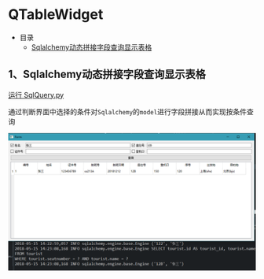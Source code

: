 # QTableWidget

- 目录
  - [Sqlalchemy动态拼接字段查询显示表格](#1、Sqlalchemy动态拼接字段查询显示表格)

## 1、Sqlalchemy动态拼接字段查询显示表格
[运行 SqlQuery.py](SqlQuery.py)

通过判断界面中选择的条件对`Sqlalchemy`的`model`进行字段拼接从而实现按条件查询

![SqlQuery](ScreenShot/SqlQuery.png)